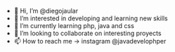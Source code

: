 - 👋 Hi, I’m @diegojaular
- 👀 I’m interested in developing and learning new skills
- 🌱 I’m currently learning php, java and css
- 💞️ I’m looking to collaborate on interesting proyects
- 📫 How to reach me -> instagram  @javadevelophper

<!---
diegojaular/diegojaular is a ✨ special ✨ repository because its `README.md` (this file) appears on your GitHub profile.
You can click the Preview link to take a look at your changes.
--->

